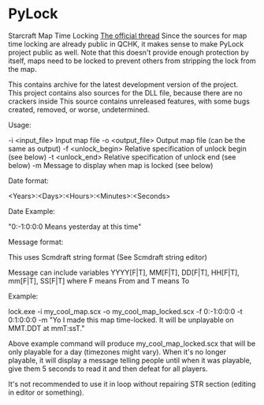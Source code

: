 # PyLock
Starcraft Map Time Locking 
[The official thread](http://www.staredit.net/topic/17839/)
Since the sources for map time locking are already public in QCHK, it makes sense to make PyLock project public as well. Note that this doesn't provide enough protection by itself, maps need to be locked to prevent others from stripping the lock from the map.

This contains archive for the latest development version of the project.<br />
This project contains also sources for the DLL file, because there are no crackers inside
This source contains unreleased features, with some bugs created, removed, or worse, undetermined.


Usage:

-i <input_file> Input map file
-o <output_file> Output map file (can be the same as output)
-f <unlock_begin> Relative specification of unlock begin (see below)
-t <unlock_end> Relative specification of unlock end (see below)
-m <message> Message to display when map is locked (see below)

Date format:

\<Years\>:\<Days\>:\<Hours\>:\<Minutes\>:\<Seconds\>


Date Example:

"0:-&#8291;1:0:0:0 Means yesterday at this time"

Message format:

This uses Scmdraft string format (See Scmdraft string editor)

Message can include variables YYYY[F|T], MM[F|T], DD[F|T], HH[F|T], mm[F|T], SS[F|T] where F means From and T means To


Example:

lock.exe -i my_cool_map.scx -o my_cool_map_locked.scx -f 0:-&#8291;1:0:0:0 -t 0:1:0:0:0 -m "Yo I made this map time-locked. It will be unplayable on MMT.DDT at mmT:ssT."


Above example command will produce my_cool_map_locked.scx that will be only playable for a day (timezones might vary). When it's no longer playable, it will display a message telling people until when it was playable, give them 5 seconds to read it and then defeat for all players.


It's not recommended to use it in loop without repairing STR section (editing in editor or something).
